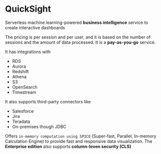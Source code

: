 # QuickSight

Serverless machine learning-powered **business intelligence** service to create interactive dashboards

The pricing is per session and per user, and it is based on the number of sessions and the amount of data processed. It is a **pay-as-you-go** service.

It has integrations with

- RDS
- Aurora
- Redshift
- Athena
- S3
- OpenSearch
- Timestream

It also supports third-party connectors like

- Salesforce
- Jira
- Teradata
- On-premises though JDBC

Offers `in-memory computation using SPICE` (Super-fast, Parallel, In-memory Calculation Engine) to provide fast and responsive data visualization. The **Enterprise edition** also supports **column-leven security (CLS)**
